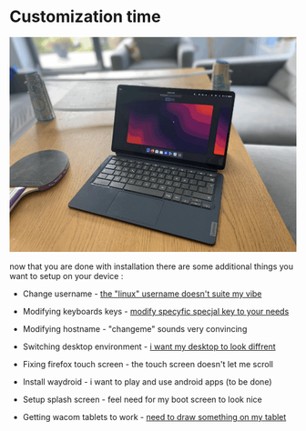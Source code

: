 # Customization time

![duet5gnome](./assets/customization.gif)

now that you are done with installation there are some additional things you want to setup on your device :

- Change username - [the "linux" username doesn't suite my vibe](./post/change-username.md)

- Modifying keyboards keys - [modify specyfic specjal key to your needs](./post/modifying-keyboard.md)

- Modifying hostname - "changeme" sounds very convincing

- Switching desktop environment - [i want my desktop to look diffrent](./post/switch-de.md)

- Fixing firefox touch screen - the touch screen doesn't let me scroll

- Install waydroid - i want to play and use android apps (to be done)

- Setup splash screen - feel need for my boot screen to look nice

- Getting wacom tablets to work - [need to draw something on my tablet](./post/wacom-tablet-setup.md)